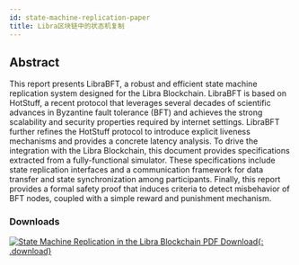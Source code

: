 ```yaml
---
id: state-machine-replication-paper
title: Libra区块链中的状态机复制
---
```


<!-- hide the table of contents --><style>.toc-headings {display: none !important; visibility: hidden !important;}</style>

## Abstract

This report presents LibraBFT, a robust and efficient state machine replication system designed for the Libra Blockchain. LibraBFT is based on HotStuff, a recent protocol that leverages several decades of scientific advances in Byzantine fault tolerance (BFT) and achieves the strong scalability and security properties required by internet settings. LibraBFT further refines the HotStuff protocol to introduce explicit liveness mechanisms and provides a concrete latency analysis. To drive the integration with the Libra Blockchain, this document provides specifications extracted from a fully-functional simulator. These specifications include state replication interfaces and a communication framework for data transfer and state synchronization among participants. Finally, this report provides a formal safety proof that induces criteria to detect misbehavior of BFT nodes, coupled with a simple reward and punishment mechanism.

### Downloads

[![State Machine Replication in the Libra Blockchain PDF Download](assets/illustrations/state-machine-pdf.png){: .download}](assets/papers/libra-consensus-state-machine-replication-in-the-libra-blockchain.pdf)
